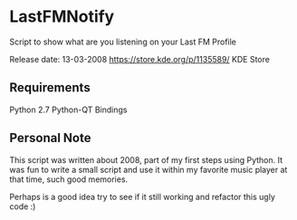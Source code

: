 # LastFMNotify

Script to show what are you listening on your Last FM Profile

Release date: 13-03-2008
https://store.kde.org/p/1135589/ KDE Store

## Requirements

Python 2.7
Python-QT Bindings

## Personal Note

This script was written about 2008, part of my first steps using Python. It was fun to write a small script and use it within my favorite music player at that time, such good memories.

Perhaps is a good idea try to see if it still working and refactor this ugly code :)
